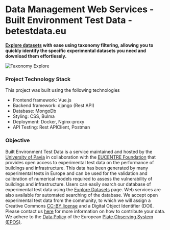 # Data Management Web Services - Built Environment Test Data - betestdata.eu

**[Explore datasets](https://www.betestdata.eu/explore) with ease using taxonomy filtering, allowing you to quickly identify the specific experimental datasets you need and download them effortlessly.**

![Taxonomy Explore](./media/taxonomySearch.gif)

### Project Technology Stack
This project was built using the following technologies

- Frontend framework: Vue.js
- Backend framework: django (Rest API)
- Database: MongoDb
- Styling: CSS, Bulma
- Deployment: Docker, Nginx-proxy
- API Testing: Rest APIClient, Postman


### Objective
Built Environment Test Data is a service maintained and hosted by the [University of Pavia](https://web-en.unipv.it/) in collaboration with the [EUCENTRE Foundation](https://www.eucentre.it/) that provides open access to experimental test data on the performance of buildings and infrastructure. This data has been generated by many experimental tests in Europe and can be used for the validation and calibration of numerical models required to assess the vulnerability of buildings and infrastructure. Users can easily search our database of experimental test data using the [Explore Datasets](https://www.betestdata.eu/explore) page. Web services are also available for automated searching of the database. We accept open experimental test data from the community, to which we will assign a Creative Commons [CC-BY license](https://creativecommons.org/licenses/by/4.0/) and a Digital Object Identifier (DOI). Please contact us [here](https://www.betestdata.eu/contact) for more information on how to contribute your data. We adhere to the [Data Policy](https://www.epos-eu.org/sites/default/files/2020-12/EPOS%20DATA%20POLICY_July2018.pdf) of the European [Plate Observing System (EPOS)](https://www.epos-eu.org/).
